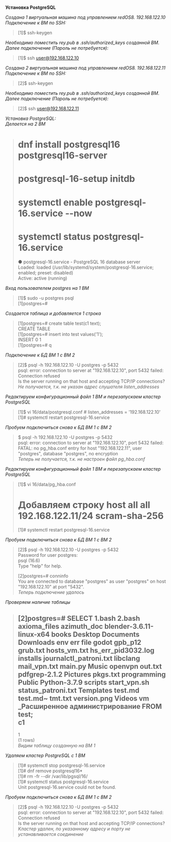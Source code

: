 **Установка PostgreSQL**  
  
*Создана 1 виртуальная машина под управлением redOS8. 192.168.122.10*  
*Подключение к ВМ по SSH:*  
> [1]$ ssh-keygen  
  
*Необходимо поместить rey.pub в .ssh/authorized_keys созданной ВМ.*  
*Далее подключение (Пароль не потребуется):*  
> [1]$ ssh user@192.168.122.10  
  
*Создана 2 виртуальная машина под управлением redOS8. 192.168.122.11*  
*Подключение к ВМ по SSH:*  
> [2]$ ssh-keygen  
  
*Необходимо поместить rey.pub в .ssh/authorized_keys созданной ВМ.*  
*Далее подключение (Пароль не потребуется):*  
> [2]$ ssh user@192.168.122.11  
  
*Установка PostgreSQL:*  
*Делается на 2 ВМ*  
> # dnf install postgresql16 postgresql16-server  
> # postgresql-16-setup initdb  
> # systemctl enable postgresql-16.service --now  
> # systemctl status postgresql-16.service  
>  
> ● postgresql-16.service - PostgreSQL 16 database server  
> Loaded: loaded (/usr/lib/systemd/system/postgresql-16.service; enabled; preset: disabled)  
> Active: active (running)  
>  
  
*Вход пользователем postgres на 1 ВМ*  
> [1]$ sudo -u postgres psql  
> [1]postgres=#  
  
*Создается таблица и добавляется 1 строка*  
> [1]postgres=# create table test(c1 text);  
> CREATE TABLE  
> [1]postgres=# insert into test values('1');  
> INSERT 0 1  
> [1]postgres=# q  
  
*Подключение к БД ВМ 1 с ВМ 2*  
> [2]$ psql -h 192.168.122.10 -U postgres -p 5432  
> psql: error: connection to server at "192.168.122.10", port 5432 failed: Connection refused  
> Is the server running on that host and accepting TCP/IP connections?  
> *Не получается, т.к. не указан адрес слушателя listen_addresses*  
  
*Редактируем конфигурационный файл 1 ВМ и перезапускаем кластер PostgreSQL*  
> [1]$ vi 16/data/postgresql.conf # listen_addresses = '192.168.122.10'  
> [1]# systemctl restart postgresql-16.service  
  
*Пробуем подключиться снова к БД ВМ 1 с ВМ 2*  
> $ psql -h 192.168.122.10 -U postgres -p 5432  
> psql: error: connection to server at "192.168.122.10", port 5432 failed: FATAL: no pg_hba.conf entry for host "192.168.122.11", user "postgres", database "postgres", no encryption  
> *Теперь не получается, т.к. не настроен файл pg_hba.conf*  
  
*Редактируем конфигурационный файл 1 ВМ и перезапускаем кластер PostgreSQL*  
> [1]$ vi 16/data/pg_hba.conf  
> # Добавляем строку host all all 192.168.122.11/24 scram-sha-256  
> [1]# systemctl restart postgresql-16.service  
  
*Пробуем подключиться снова к БД ВМ 1 с ВМ 2*  
> [2]$ psql -h 192.168.122.10 -U postgres -p 5432  
> Password for user postgres:  
> psql (16.6)  
> Type "help" for help.  
>  
> [2]postgres=# conninfo  
> You are connected to database "postgres" as user "postgres" on host "192.168.122.10" at port "5432".  
> *Теперь подключение удалось*  
  
*Проверяем наличие таблицы*  
> [2]postgres=# SELECT 1.bash 2.bash axioma_files azimuth_doc blender-3.6.11-linux-x64 books Desktop Documents Downloads env err file godot gpb_p12 grub.txt hosts_vm.txt hs_err_pid3032.log installs journalctl_patroni.txt libclang mail_vpn.txt main.py Music openvpn out.txt pdfgrep-2.1.2 Pictures pkgs.txt programming Public Python-3.7.9 scripts start_vpn.sh status_patroni.txt Templates test.md test.md~ tmt.txt version.png Videos vm _Расширенное администрирование FROM test;  
> c1  
> ----  
> 1  
> (1 rows)  
> *Видим таблицу созданную на ВМ 1*  
  
*Удаляем кластер PostgreSQL с 1 ВМ*  
> [1]# systemctl stop postgresql-16.service  
> [1]# dnf remove postgresql16*  
> [1]# rm -fr --dir /var/lib/pgsql/16/  
> [1]# systemctl status postgresql-16.service  
> Unit postgresql-16.service could not be found.  
  
*Пробуем подключиться снова к БД ВМ 1 с ВМ 2*  
> [2]$ psql -h 192.168.122.10 -U postgres -p 5432  
> psql: error: connection to server at "192.168.122.10", port 5432 failed: Connection refused  
> Is the server running on that host and accepting TCP/IP connections?  
> *Кластер удален, по указанному адресу и порту не устанавливается соединение*  
  

